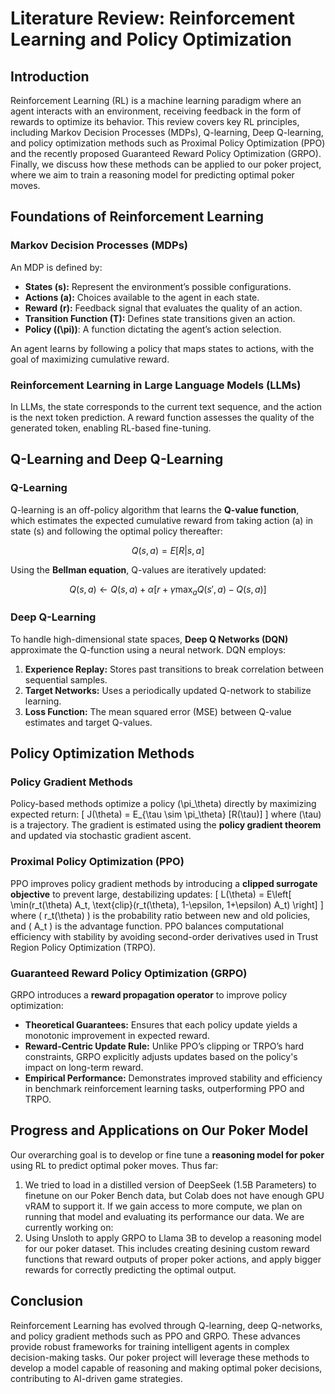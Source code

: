 # Literature Review: Reinforcement Learning and Policy Optimization

## Introduction
Reinforcement Learning (RL) is a machine learning paradigm where an agent interacts with an environment, receiving feedback in the form of rewards to optimize its behavior. This review covers key RL principles, including Markov Decision Processes (MDPs), Q-learning, Deep Q-learning, and policy optimization methods such as Proximal Policy Optimization (PPO) and the recently proposed Guaranteed Reward Policy Optimization (GRPO). Finally, we discuss how these methods can be applied to our poker project, where we aim to train a reasoning model for predicting optimal poker moves.

## Foundations of Reinforcement Learning
### Markov Decision Processes (MDPs)
An MDP is defined by:
- **States (s):** Represent the environment’s possible configurations.
- **Actions (a):** Choices available to the agent in each state.
- **Reward (r):** Feedback signal that evaluates the quality of an action.
- **Transition Function (T):** Defines state transitions given an action.
- **Policy (\(\pi\))**: A function dictating the agent’s action selection.

An agent learns by following a policy that maps states to actions, with the goal of maximizing cumulative reward.

### Reinforcement Learning in Large Language Models (LLMs)
In LLMs, the state corresponds to the current text sequence, and the action is the next token prediction. A reward function assesses the quality of the generated token, enabling RL-based fine-tuning.

## Q-Learning and Deep Q-Learning
### Q-Learning
Q-learning is an off-policy algorithm that learns the **Q-value function**, which estimates the expected cumulative reward from taking action \(a\) in state \(s\) and following the optimal policy thereafter:

$$Q(s,a) = E[R | s, a]$$

Using the **Bellman equation**, Q-values are iteratively updated:

$$Q(s,a) \leftarrow Q(s,a) + \alpha [r + \gamma \max_a Q(s',a) - Q(s,a)]$$

### Deep Q-Learning
To handle high-dimensional state spaces, **Deep Q Networks (DQN)** approximate the Q-function using a neural network. DQN employs:
1. **Experience Replay:** Stores past transitions to break correlation between sequential samples.
2. **Target Networks:** Uses a periodically updated Q-network to stabilize learning.
3. **Loss Function:** The mean squared error (MSE) between Q-value estimates and target Q-values.

## Policy Optimization Methods
### Policy Gradient Methods
Policy-based methods optimize a policy \(\pi_\theta\) directly by maximizing expected return:
\[
J(\theta) = E_{\tau \sim \pi_\theta} [R(\tau)]
\]
where \(\tau\) is a trajectory. The gradient is estimated using the **policy gradient theorem** and updated via stochastic gradient ascent.

### Proximal Policy Optimization (PPO)
PPO improves policy gradient methods by introducing a **clipped surrogate objective** to prevent large, destabilizing updates:
\[
L(\theta) = E\left[ \min(r_t(\theta) A_t, \text{clip}(r_t(\theta), 1-\epsilon, 1+\epsilon) A_t) \right]
\]
where \( r_t(\theta) \) is the probability ratio between new and old policies, and \( A_t \) is the advantage function. PPO balances computational efficiency with stability by avoiding second-order derivatives used in Trust Region Policy Optimization (TRPO).

### Guaranteed Reward Policy Optimization (GRPO)
GRPO introduces a **reward propagation operator** to improve policy optimization:
- **Theoretical Guarantees:** Ensures that each policy update yields a monotonic improvement in expected reward.
- **Reward-Centric Update Rule:** Unlike PPO’s clipping or TRPO’s hard constraints, GRPO explicitly adjusts updates based on the policy's impact on long-term reward.
- **Empirical Performance:** Demonstrates improved stability and efficiency in benchmark reinforcement learning tasks, outperforming PPO and TRPO.

## Progress and Applications on Our Poker Model
Our overarching goal is to develop or fine tune a **reasoning model for poker** using RL to predict optimal poker moves. Thus far:
1. We tried to load in a distilled version of DeepSeek (1.5B Parameters) to finetune on our Poker Bench data, but Colab does not have enough GPU vRAM to support it. If we gain access to more compute, we plan on running that model and evaluating its performance
our data. 
We are currently working on:
1. Using Unsloth to apply GRPO to Llama 3B to develop a reasoning model for our poker dataset. This includes creating desining custom reward functions that reward outputs of proper poker actions, and apply bigger rewards for correctly predicting the 
optimal output. 

## Conclusion
Reinforcement Learning has evolved through Q-learning, deep Q-networks, and policy gradient methods such as PPO and GRPO. These advances provide robust frameworks for training intelligent agents in complex decision-making tasks. Our poker project will leverage these methods to develop a model capable of reasoning and making optimal poker decisions, contributing to AI-driven game strategies.
